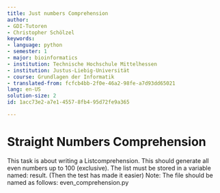 ```yaml
---
title: Just numbers Comprehension
author:
- GDI-Tutoren
- Christopher Schölzel
keywords:
- language: python
- semester: 1
- major: bioinformatics
- institution: Technische Hochschule Mittelhessen
- institution: Justus-Liebig-Universität
- course: Grundlagen der Informatik
- translated-from: fcfcb4bb-2f0e-46a2-98fe-a7d93dd65021
lang: en-US
solution-size: 2
id: 1acc73e2-a7e1-4557-8fb4-95d72fe9a365

---
```

# Straight Numbers Comprehension

This task is about writing a Listcomprehension.
This should generate all even numbers up to 100 (exclusive).
The list must be stored in a variable named: result. (Then the test has made it easier)
Note: The file should be named as follows: even_comprehension.py